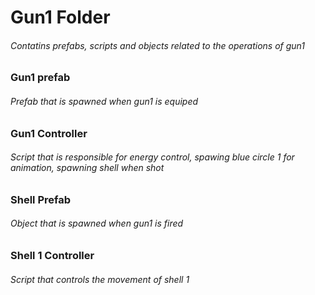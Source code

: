 # Gun1 Folder
###### Contatins prefabs, scripts and objects related to the operations of gun1
### Gun1 prefab
###### Prefab that is spawned when gun1 is equiped
### Gun1 Controller
###### Script that is responsible for energy control, spawing blue circle 1 for animation, spawning shell when shot
### Shell Prefab
###### Object that is spawned when gun1 is fired
### Shell 1 Controller
###### Script that controls the movement of shell 1
